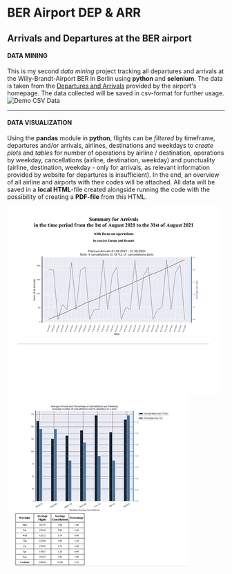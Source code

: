 # BER Airport DEP & ARR
## Arrivals and Departures at the BER airport

#### DATA MINING
This is my second _data mining_ project tracking all departures and arrivals at the Willy-Brandt-Airport BER in Berlin using **python** and **selenium**. 
The data is taken from the [Departures and Arrivals](https://ber.berlin-airport.de/de/fliegen/abfluege-ankuenfte.html "BER Arrivals and Departures") provided by the airport's homepage. The data collected will be saved in csv-format for further usage.
![Demo CSV Data](https://github.com/RoKaruto/BER-airport-DEP-ARR/blob/main/BER%20DEP%20ARR%20Example.png "csv data")

---

#### DATA VISUALIZATION
Using the **pandas** module in **python**, flights can be *filtered* by timeframe, departures and/or arrivals, airlines, destinations and weekdays to *create plots* and *tables* for number of operations by airline / destination, operations by weekday, cancellations (airline, destination, weekday) and punctuality (airline, destination, weekday - only for arrivals, as relevant information provided by website for departures is insufficient). In the end, an overview of all airline and airports with their codes will be attached. All data will be saved in a **local HTML**-file created alongside running the code with the possibility of creating a **PDF-file** from this HTML.

![Demo Title Page](https://github.com/RoKaruto/BER-airport-DEP-ARR/blob/main/demo%20title.png "Title Page")
![Demo Weekly Canx Page](https://github.com/RoKaruto/BER-airport-DEP-ARR/blob/main/demo%20canx.png "Cancellations by Weekday")
